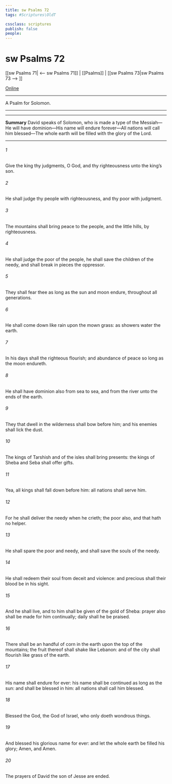 ```yaml
---
title: sw Psalms 72
tags: #Scriptures\OldT

cssclass: scriptures
publish: false
people:
---
```


# sw Psalms 72
[[sw Psalms 71| <-- sw Psalms 71]] | [[Psalms]] | [[sw Psalms 73|sw Psalms 73 --> ]]

[Online](https://churchofjesuschrist.org/study/scriptures/ot/ps/72?lang=eng)

---
A Psalm for Solomon.

---

---
__Summary__
David speaks of Solomon, who is made a type of the Messiah—He will have dominion—His name will endure forever—All nations will call him blessed—The whole earth will be filled with the glory of the Lord.

---
###### 1 
Give the king thy judgments, O God, and thy righteousness unto the king’s son.

###### 2 
He shall judge thy people with righteousness, and thy poor with judgment.

###### 3 
The mountains shall bring peace to the people, and the little hills, by righteousness.

###### 4 
He shall judge the poor of the people, he shall save the children of the needy, and shall break in pieces the oppressor.

###### 5 
They shall fear thee as long as the sun and moon endure, throughout all generations.

###### 6 
He shall come down like rain upon the mown grass: as showers  water the earth.

###### 7 
In his days shall the righteous flourish; and abundance of peace so long as the moon endureth.

###### 8 
He shall have dominion also from sea to sea, and from the river unto the ends of the earth.

###### 9 
They that dwell in the wilderness shall bow before him; and his enemies shall lick the dust.

###### 10 
The kings of Tarshish and of the isles shall bring presents: the kings of Sheba and Seba shall offer gifts.

###### 11 
Yea, all kings shall fall down before him: all nations shall serve him.

###### 12 
For he shall deliver the needy when he crieth; the poor also, and  that hath no helper.

###### 13 
He shall spare the poor and needy, and shall save the souls of the needy.

###### 14 
He shall redeem their soul from deceit and violence: and precious shall their blood be in his sight.

###### 15 
And he shall live, and to him shall be given of the gold of Sheba: prayer also shall be made for him continually;  daily shall he be praised.

###### 16 
There shall be an handful of corn in the earth upon the top of the mountains; the fruit thereof shall shake like Lebanon: and  of the city shall flourish like grass of the earth.

###### 17 
His name shall endure for ever: his name shall be continued as long as the sun: and  shall be blessed in him: all nations shall call him blessed.

###### 18 
Blessed  the  God, the God of Israel, who only doeth wondrous things.

###### 19 
And blessed  his glorious name for ever: and let the whole earth be filled  his glory; Amen, and Amen.

###### 20 
The prayers of David the son of Jesse are ended.

